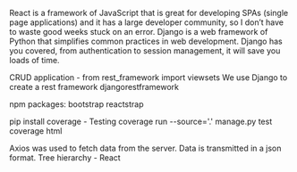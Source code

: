 React is a framework of JavaScript that is great for developing SPAs (single page applications) 
and it has a large developer community, so I don’t have to waste good weeks stuck on an error.
Django is a web framework of Python that simplifies common practices in web development.
Django has you covered, from authentication to session management, it will save you loads of time.

CRUD application - from rest_framework import viewsets
We use Django to create a rest framework
djangorestframework

npm packages:
bootstrap
reactstrap

pip install coverage - Testing
coverage run --source='.' manage.py test
coverage html

Axios was used to fetch data from the server. Data is transmitted in a json format.
Tree hierarchy - React